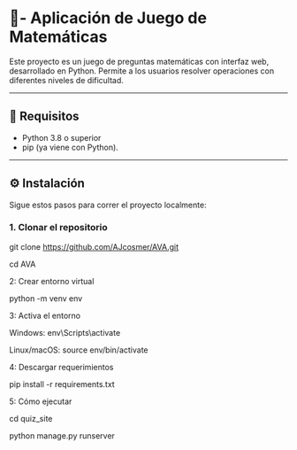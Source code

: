 # 🧠- Aplicación de Juego de Matemáticas


Este proyecto es un juego de preguntas matemáticas con interfaz web, desarrollado en Python. Permite a los usuarios resolver operaciones con diferentes niveles de dificultad.

---

## 🚀 Requisitos

- Python 3.8 o superior
- pip (ya viene con Python).

---

## ⚙️ Instalación

Sigue estos pasos para correr el proyecto localmente:

### 1. Clonar el repositorio


git clone https://github.com/AJcosmer/AVA.git

cd AVA

2: Crear entorno virtual

python -m venv env

3: Activa el entorno

 Windows: env\Scripts\activate
 
 Linux/macOS: source env/bin/activate
 
4: Descargar requerimientos

pip install -r requirements.txt

5: Cómo ejecutar

cd quiz_site

python manage.py runserver




 

